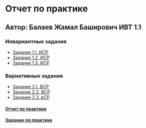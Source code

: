# Отчет по практике
## **Автор:** Балаев Жамал Баширович ИВТ 1.1

### **Инвариантные задания**
* [Задание 1.1. ИСР](https://github.com/zhamall/practice/blob/master/%D0%9A%D0%BE%D0%BC%D0%B0%D0%BD%D0%B4%D0%B0%20%D0%A1%2B%2B%2B%20%D0%B3%D1%80.%201.1%20%D0%98%D0%A1%D0%A0%201.1.pdf)
* [Задание 1.2. ИСР](https://github.com/zhamall/practice/blob/master/%D0%9A%D0%BE%D0%BC%D0%B0%D0%BD%D0%B4%D0%B0%20%D0%A1%2B%2B%2B%20%D0%B3%D1%80.1.1%20%D0%98%D0%A1%D0%A0%201.2%20%D0%9F%D1%80%D0%B5%D0%B7%D0%B5%D0%BD%D1%82%D0%B0%D1%86%D0%B8%D1%8F.pdf)
* [Задание 1.3. ИСР](https://github.com/zhamall/practice/blob/master/%D0%9A%D0%BE%D0%BC%D0%B0%D0%BD%D0%B4%D0%B0%20%D0%A1%2B%2B%2B%20%D0%B3%D1%80.1.1%20%D0%98%D0%A1%D0%A0%201.3.pdf)

### **Вариативные задания**
* [Задание 2.1. ВСР]()
* [Задание 2.2. ВСР]()
* [Задание 2.3. вСР]()

#### [Отчет по практике]()

#### [Задание по практике]()
